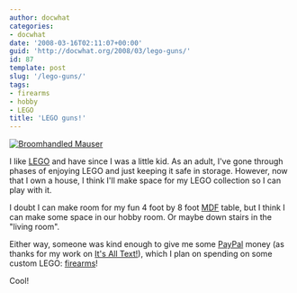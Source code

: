 ```yaml
---
author: docwhat
categories:
- docwhat
date: '2008-03-16T02:11:07+00:00'
guid: 'http://docwhat.org/2008/03/lego-guns/'
id: 87
template: post
slug: '/lego-guns/'
tags:
- firearms
- hobby
- LEGO
title: 'LEGO guns!'
---
```


[![Broomhandled
Mauser](/files/2008/03/C96_black.gif)](http://brickarms.com/Toys/weapons/C96.aspx)

I like [LEGO](http://lego.com/) and have since I was a little kid. As an
adult, I've gone through phases of enjoying LEGO and just keeping it
safe in storage. However, now that I own a house, I think I'll make
space for my LEGO collection so I can play with it.

I doubt I can make room for my fun 4 foot by 8 foot
[MDF](http://en.wikipedia.org/wiki/Medium-density_fibreboard) table, but
I think I can make some space in our hobby room. Or maybe down stairs in
the "living room".

Either way, someone was kind enough to give me some
[PayPal](http://paypal.com/) money (as thanks for my work on [It's All
Text!](http://docwhat.org/tag/iat/)), which I plan on spending on
some custom LEGO: [firearms](http://brickarms.com/)!

Cool!
